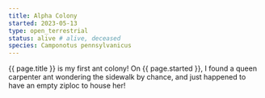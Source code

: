 ```yaml
---
title: Alpha Colony
started: 2023-05-13
type: open_terrestrial
status: alive # alive, deceased
species: Camponotus pennsylvanicus
---
```


{{ page.title }} is my first ant colony!
On {{ page.started }}, I found a queen carpenter
ant wondering the sidewalk by chance, and just
happened to have an empty ziploc to house her!
